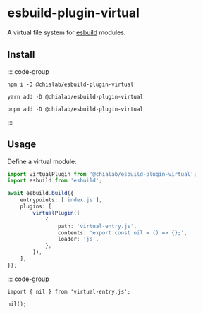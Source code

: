 # esbuild-plugin-virtual

A virtual file system for [esbuild](https://esbuild.github.io/) modules.

## Install

::: code-group

```sh[npm]
npm i -D @chialab/esbuild-plugin-virtual
```

```sh[yarn]
yarn add -D @chialab/esbuild-plugin-virtual
```

```sh[pnpm]
pnpm add -D @chialab/esbuild-plugin-virtual
```

:::

## Usage

Define a virtual module:

```ts
import virtualPlugin from '@chialab/esbuild-plugin-virtual';
import esbuild from 'esbuild';

await esbuild.build({
    entrypoints: ['index.js'],
    plugins: [
        virtualPlugin([
            {
                path: 'virtual-entry.js',
                contents: 'export const nil = () => {};',
                loader: 'js',
            },
        ]),
    ],
});
```

::: code-group

```ts[index.js]
import { nil } from 'virtual-entry.js';

nil();
```
